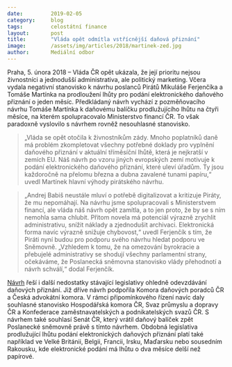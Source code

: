 ```yaml
---
date:         2019-02-05
category:     blog
tags:         celostátní finance
layout:       post
title:        "Vláda opět odmítla vstřícnější daňová přiznání"
image:        /assets/img/articles/2018/martinek-zed.jpg
author:       Mediální odbor
---
```

 

Praha, 5. února 2018 – Vláda ČR opět ukázala, že její prioritu nejsou živnostníci a jednodušší administrativa, ale politický marketing. Včera vydala negativní stanovisko k návrhu poslanců Pirátů Mikuláše Ferjenčíka a Tomáše Martínka na prodloužení lhůty pro podání elektronického daňového přiznání o jeden měsíc. Předkládaný návrh vychází z pozměňovacího návrhu Tomáše Martínka k daňovému balíčku prodlužujícího lhůtu na čtyři měsíce, na kterém spolupracovalo Ministerstvo financí ČR. To však paradoxně vyslovilo s návrhem rovněž nesouhlasné stanovisko.

> „Vláda se opět otočila k živnostníkům zády. Mnoho poplatníků daně má problém zkompletovat všechny potřebné doklady pro vyplnění daňového přiznání v aktuální tříměsíční lhůtě, která je nejkratší v zemích EU. Náš návrh po vzoru jiných evropských zemí motivuje k podání elektronického daňového přiznání, které uleví úřadům. Ty jsou každoročně na přelomu března a dubna zavalené tunami papíru,“ uvedl Martínek hlavní výhody pirátského návrhu.

> „Andrej Babiš neustále mluví o potřebě digitalizovat a kritizuje Piráty, že mu nepomáhají. Na návrhu jsme spolupracovali s Ministerstvem financí, ale vláda náš návrh opět zamítla, a to jen proto, že by se s ním nemohla sama chlubit. Přitom novela má potenciál výrazně zrychlit administrativu, snížit náklady a zjednodušit archivaci. Elektronická forma navíc výrazně snižuje chybovost,“ uvedl Ferjenčík s tím, že Piráti nyní budou pro podporu svého návrhu hledat podporu ve Sněmovně. „Vzhledem k tomu, že na omezování byrokracie a přebujelé administrativy se shodují všechny parlamentní strany, očekáváme, že Poslanecká sněmovna stanovisko vlády přehodnotí a návrh schválí,“ dodal Ferjenčík.

[Návrh](http://www.psp.cz/sqw/text/tiskt.sqw?O=8&CT=365&CT1=0) řeší i další nedostatky stávající legislativy ohledně odevzdávání daňových přiznání. Již dříve návrh podpořila Komora daňových poradců ČR a Česká advokátní komora. V rámci připomínkového řízení navíc daly souhlasné stanovisko Hospodářská komora ČR, Svaz průmyslu a dopravy ČR a Konfederace zaměstnavatelských a podnikatelských svazů ČR. S návrhem také souhlasí Senát ČR, který vrátil daňový balíček zpět Poslanecké sněmovně právě s tímto návrhem. Obdobná legislativa prodlužující lhůtu podání elektronických daňových přiznání platí také například ve Velké Británii, Belgii, Francii, Irsku, Maďarsku nebo sousedním Rakousku, kde elektronické podání má lhůtu o dva měsíce delší než papírové.
